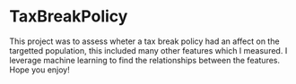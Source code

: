 # TaxBreakPolicy

This project was to assess wheter a tax break policy had an affect on the targetted population, this included many other features which I measured. I leverage machine learning to find the relationships between the features. Hope you enjoy!
